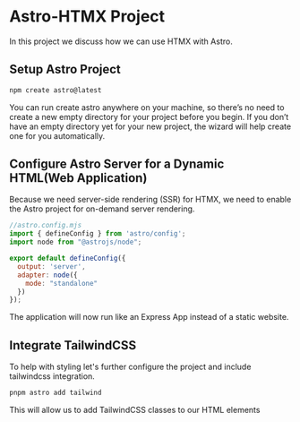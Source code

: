 # Astro-HTMX Project

In this project we discuss how we can use HTMX with Astro.

## Setup Astro Project
```bash
npm create astro@latest
```
You can run create astro anywhere on your machine, so there’s no need to create a new empty directory for your project before you begin. If you don’t have an empty directory yet for your new project, the wizard will help create one for you automatically.


## Configure Astro Server for a Dynamic HTML(Web Application)
Because we need server-side rendering (SSR) for HTMX, we need to enable the Astro project for on-demand server rendering.

```mjs
//astro.config.mjs
import { defineConfig } from 'astro/config';
import node from "@astrojs/node";

export default defineConfig({
  output: 'server',
  adapter: node({
    mode: "standalone"
  })
});
```
The application will now run like an Express App instead of a static website.


## Integrate TailwindCSS 
To help with styling let's further configure the project and include tailwindcss integration.

```bash
pnpm astro add tailwind

```

This will allow us to add TailwindCSS classes to our HTML elements